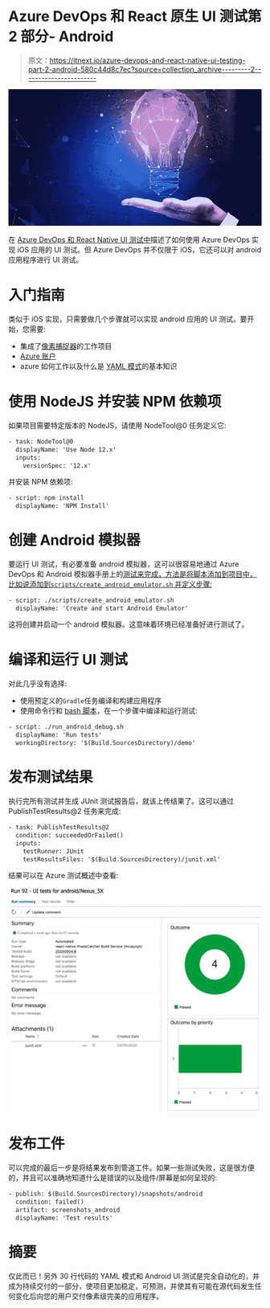 # Azure DevOps 和 React 原生 UI 测试第 2 部分- Android

> 原文：<https://itnext.io/azure-devops-and-react-native-ui-testing-part-2-android-580c44d8c7ec?source=collection_archive---------2----------------------->

![](img/f92c3d7caa9d37e0f89b37565a1d7bc9.png)

在 [Azure DevOps 和 React Native UI 测试中](/azure-devops-and-react-native-ui-testing-8144ba1a9eb)描述了如何使用 Azure DevOps 实现 iOS 应用的 UI 测试。但 Azure DevOps 并不仅限于 iOS，它还可以对 android 应用程序进行 UI 测试。

# 入门指南

类似于 iOS 实现，只需要做几个步骤就可以实现 android 应用的 UI 测试。要开始，您需要:

*   集成了[像素捕捉器](https://github.com/rumax/react-native-PixelsCatcher)的工作项目
*   [Azure 账户](https://azure.com)
*   azure 如何工作以及什么是 [YAML 模式](https://docs.microsoft.com/en-us/azure/devops/pipelines/yaml-schema?view=azure-devops&tabs=schema%2Cparameter-schema)的基本知识

# 使用 NodeJS 并安装 NPM 依赖项

如果项目需要特定版本的 NodeJS，请使用 NodeTool@0 任务定义它:

```
- task: NodeTool@0
  displayName: 'Use Node 12.x'
  inputs:
    versionSpec: '12.x'
```

并安装 NPM 依赖项:

```
- script: npm install
  displayName: 'NPM Install'
```

# 创建 Android 模拟器

要运行 UI 测试，有必要准备 android 模拟器，这可以很容易地通过 Azure DevOps 和 Android 模拟器手册上的[测试来完成，方法是将脚本添加到项目中，比如说添加到`scripts/create_android_emulator.sh` 并定义步骤:](https://docs.microsoft.com/en-us/azure/devops/pipelines/ecosystems/android?view=azure-devops#test-on-the-android-emulator)

```
- script: ./scripts/create_android_emulator.sh
  displayName: 'Create and start Android Emulator'
```

这将创建并启动一个 android 模拟器。这意味着环境已经准备好进行测试了。

# 编译和运行 UI 测试

对此几乎没有选择:

*   使用预定义的`Gradle`任务编译和构建应用程序
*   使用命令行和 [bash 脚本](https://github.com/rumax/react-native-PixelsCatcher/blob/master/demo/run_android_debug.sh)，在一个步骤中编译和运行测试:

```
- script: ./run_android_debug.sh
  displayName: 'Run tests'
  workingDirectory: '$(Build.SourcesDirectory)/demo'
```

# 发布测试结果

执行完所有测试并生成 JUnit 测试报告后，就该上传结果了。这可以通过 PublishTestResults@2 任务来完成:

```
- task: PublishTestResults@2
  condition: succeededOrFailed()
  inputs:
    testRunner: JUnit
    testResultsFiles: '$(Build.SourcesDirectory)/junit.xml'
```

结果可以在 Azure 测试概述中查看:

![](img/4ff8c5df98b638ea0815b3856e6c3452.png)

# 发布工件

可以完成的最后一步是将结果发布到管道工件。如果一些测试失败，这是很方便的，并且可以准确地知道什么是错误的以及组件/屏幕是如何呈现的:

```
- publish: $(Build.SourcesDirectory)/snapshots/android
  condition: failed()
  artifact: screenshots_android
  displayName: 'Test results'
```

# 摘要

仅此而已！另外 30 行代码的 YAML 模式和 Android UI 测试是完全自动化的，并成为持续交付的一部分，使项目更加稳定，可预测，并使其有可能在源代码发生任何变化后向您的用户交付像素级完美的应用程序。
